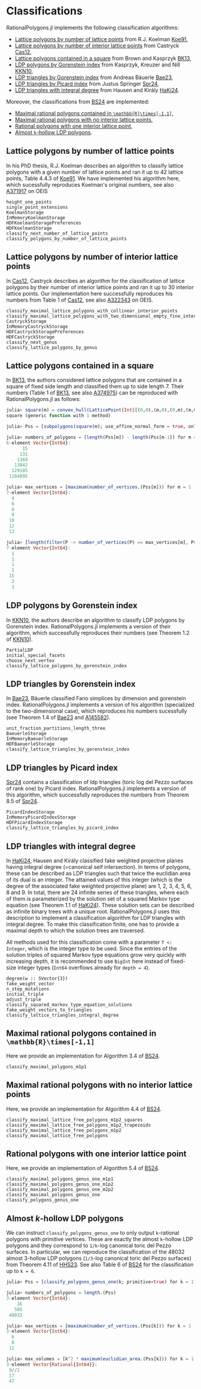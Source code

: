 # Classifications

RationalPolygons.jl implements the following classification algorithms:

- [Lattice polygons by number of lattice points](#Lattice-polygons-by-number-of-lattice-points) from R.J. Koelman [Koe91](@cite),
- [Lattice polygons by number of interior lattice points](#Lattice-polygons-by-number-of-interior-lattice-points) from Castryck [Cas12](@cite),
- [Lattice polygons contained in a square](#Lattice-polygons-contained-in-a-square) from Brown and Kasprzyk [BK13](@cite),
- [LDP polygons by Gorenstein index](#LDP-polygons-by-Gorenstein-index) from Kasprzyk, Kreuzer and Nill [KKN10](@cite),
- [LDP triangles by Gorenstein index](#LDP-triangles-by-Gorenstein-index) from Andreas Bäuerle [Bae23](@cite),
- [LDP triangles by Picard index](#LDP-triangles-by-Picard-index) from Justus Springer [Spr24](@cite),
- [LDP triangles with integral degree](#LDP-triangles-with-integral-degree) from Hausen and Király [HaKi24](@cite).

Moreover, the classifications from [BS24](@cite) are implemented:

- [Maximal rational polygons contained in ``\mathbb{R}\times[-1,1]``](#Maximal-rational-polygons-contained-in-\mathbb{R}\times[-1,1]),
- [Maximal rational polygons with no interior lattice points](#Maximal-rational-polygons-with-no-interior-lattice-points),
- [Rational polygons with one interior lattice point](#Rational-polygons-with-one-interior-lattice-point),
- [Almost ``k``-hollow LDP polygons](#Almost-k-hollow-LDP-polygons).

## Lattice polygons by number of lattice points

In his PhD thesis, R.J. Koelman describes an algorithm to classify lattice
polygons with a given number of lattice points and ran it up to 42 lattice
points, Table 4.4.3 of [Koe91](@cite). We have implemented his algorithm here,
which sucessfully reproduces Koelman's original numbers, see also [A371917](https://oeis.org/A371917) on OEIS

```@docs
height_one_points
single_point_extensions
KoelmanStorage
InMemoryKoelmanStorage
HDFKoelmanStoragePreferences
HDFKoelmanStorage
classify_next_number_of_lattice_points
classify_polygons_by_number_of_lattice_points
```

## Lattice polygons by number of interior lattice points

In [Cas12](@cite), Castryck describes an algorithm for the classification of
lattice polygons by their number of interior lattice points and ran it up to 30
interior lattice points. Our implementation here successfully reproduces his numbers from Table 1 of [Cas12](@cite), see also [A322343](https://oeis.org/A322343) on OEIS.

```@docs
classify_maximal_lattice_polygons_with_collinear_interior_points
classify_maximal_lattice_polygons_with_two_dimensional_empty_fine_interior
CastryckStorage
InMemoryCastryckStorage
HDFCastryckStoragePreferences
HDFCastryckStorage
classify_next_genus
classify_lattice_polygons_by_genus
```

## Lattice polygons contained in a square

In [BK13](@cite), the authors considered lattice polygons that are contained in
a square of fixed side length and classified them up to side length 7. Their
numbers (Table 1 of [BK13](@cite), see also [A374975](https://oeis.org/A374975)) can be reproduced with RationalPolygons.jl
as follows:

```julia
julia> square(m) = convex_hull(LatticePoint{Int}[(0,0),(m,0),(0,m),(m,m)])
square (generic function with 1 method)

julia> Pss = [subpolygons(square(m); use_affine_normal_form = true, only_equal_number_of_interior_lattice_points = false) for m = 1 : 7];

julia> numbers_of_polygons = [length(Pss[m]) - length(Pss[m-1]) for m = 2 : 7]
6-element Vector{Int64}:
      15
     131
    1369
   13842
  129185
 1104895

julia> max_vertices = [maximum(number_of_vertices.(Pss[m])) for m = 1 : 7]
7-element Vector{Int64}:
  4
  6
  8
  9
 10
 12
 13

julia> [length(filter(P -> number_of_vertices(P) == max_vertices[m], Pss[m])) for m = 1 : 7]
7-element Vector{Int64}:
  1
  1
  1
  1
 15
  2
  3
```

## LDP polygons by Gorenstein index

In [KKN10](@cite), the authors describe an algorithm to classify LDP polygons by Gorenstein index. RationalPolygons.jl implements a version of their algorithm, which successfully reproduces their numbers (see Theorem 1.2 of [KKN10](@cite)).

```@docs
PartialLDP
initial_special_facets
choose_next_vertex
classify_lattice_polygons_by_gorenstein_index
```

## LDP triangles by Gorenstein index

In [Bae23](@cite), Bäuerle classified Fano simplices by dimension and
gorenstein index. RationalPolygons.jl implements a version of his algorithm
(specialized to the two-dimensional case), which reproduces his numbers
sucessfully (see Theorem 1.4 of [Bae23](@cite) and
[A145582](https://oeis.org/A145582)).

```@docs
unit_fraction_partitions_length_three
BaeuerleStorage
InMemoryBaeuerleStorage
HDFBaeuerleStorage
classify_lattice_triangles_by_gorenstein_index
```

## LDP triangles by Picard index

[Spr24](@cite) contains a classification of ldp triangles (toric log del Pezzo
surfaces of rank one) by Picard index. RationalPolygons.jl implements a version
of this algorithm, which successfully reproduces the numbers from Theorem 8.5
of [Spr24](@cite).

```@docs
PicardIndexStorage
InMemoryPicardIndexStorage
HDFPicardIndexStorage
classify_lattice_triangles_by_picard_index
```

## LDP triangles with integral degree

In [HaKi24](@cite), Hausen and Király classified fake weighted projective
planes having integral degree (=canonical self intersection). In terms of
polygons, these can be described as LDP triangles such that twice the
euclidian area of its dual is an integer. The attained values of this integer
(which is the degree of the associated fake weighted projective plane) are 1,
2, 3, 4, 5, 6, 8 and 9. In total, there are 24 infinite series of these
triangles, where each of them is parameterized by the solution set of a squared
Markov type equation (see Theorem 1.1 of [HaKi24](@cite)). These solution sets
can be described as infinite binary trees with a unique root.
RationalPolygons.jl uses this description to implement a classification
algorithm for LDP triangles with integral degree. To make this classification
finite, one has to provide a maximal depth to which the solution trees are
traversed.

All methods used for this classification come with a parameter `T <: Integer`,
which is the integer type to be used. Since the entries of the solution triples
of squared Markov type equations grow very quickly with increasing depth, it is
recommended to use `BigInt` here instead of fixed-size integer types (`Int64`
overflows already for `depth = 4`).

```@docs
degree(w :: SVector{3})
fake_weight_vector
n_step_mutations
initial_triple
adjust_triple
classify_squared_markov_type_equation_solutions
fake_weight_vectors_to_triangles
classify_lattice_triangles_integral_degree
```

## Maximal rational polygons contained in ``\mathbb{R}\times[-1,1]``

Here we provide an implementation for Algorithm 3.4 of [BS24](@cite).

```@docs
classify_maximal_polygons_m1p1
```

## Maximal rational polygons with no interior lattice points

Here, we provide an implementation for Algorithm 4.4 of [BS24](@cite).

```@docs
classify_maximal_lattice_free_polygons_m1p2_squares
classify_maximal_lattice_free_polygons_m1p2_trapezoids
classify_maximal_lattice_free_polygons_m1p2
classify_maximal_lattice_free_polygons
```

## Rational polygons with one interior lattice point

Here, we provide an implementation of Algorithm 5.4 of [BS24](@cite).

```@docs
classify_maximal_polygons_genus_one_m1p1
classify_maximal_polygons_genus_one_m1p2
classify_maximal_polygons_genus_one_m2p2
classify_maximal_polygons_genus_one
classify_polygons_genus_one
```

## Almost $k$-hollow LDP polygons

We can instruct `classify_polygons_genus_one` to only output `k`-rational
polygons with primitive vertices. These are exactly the almost ``k``-hollow LDP
polygons and they correspond to ``1/k``-log canonical toric del Pezzo surfaces.
In particular, we can reproduce the classification of the 48032 almost 3-hollow
LDP polygons (``1/3``-log canonical toric del Pezzo surfaces) from Theorem 4.11
of [HHS23](@cite). See also Table 6 of [BS24](@cite) for the classification up
to ``k = 6``.

```julia
julia> Pss = [classify_polygons_genus_one(k; primitive=true) for k = 1 : 3];

julia> numbers_of_polygons = length.(Pss)
3-element Vector{Int64}:
    16
   505
 48032

julia> max_vertices = [maximum(number_of_vertices.(Pss[k])) for k = 1 : 3]
3-element Vector{Int64}:
  6
  8
 12

julia> max_volumes = [k^2 * maximum(euclidian_area.(Pss[k])) for k = 1 : 3]
3-element Vector{Rational{Int64}}:
 9//2
 17
 47
```
